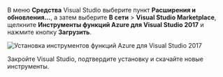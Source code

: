 В меню **Средства** Visual Studio выберите пункт **Расширения и обновления...**, а затем выберите **В сети** > **Visual Studio Marketplace**, щелкните **Инструменты функций Azure для Visual Studio 2017** и нажмите кнопку **Загрузить**.
 
![Установка инструментов функций Azure для Visual Studio 2017](./media/functions-install-vstools/functions-vstools-install.png)

Закройте Visual Studio, подтвердите установку и скачайте новые инструменты. 